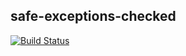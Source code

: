 ## safe-exceptions-checked
[![Build Status](https://travis-ci.org/mitchellwrosen/safe-exceptions-checked.svg?branch=master)](https://travis-ci.org/mitchellwrosen/safe-exceptions-checked)
